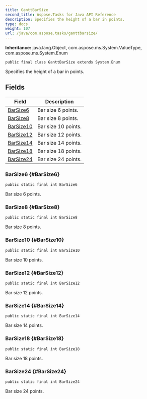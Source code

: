 ```yaml
---
title: GanttBarSize
second_title: Aspose.Tasks for Java API Reference
description: Specifies the height of a bar in points.
type: docs
weight: 107
url: /java/com.aspose.tasks/ganttbarsize/
---
```


**Inheritance:**
java.lang.Object, com.aspose.ms.System.ValueType, com.aspose.ms.System.Enum
```
public final class GanttBarSize extends System.Enum
```

Specifies the height of a bar in points.
## Fields

| Field | Description |
| --- | --- |
| [BarSize6](#BarSize6) | Bar size 6 points. |
| [BarSize8](#BarSize8) | Bar size 8 points. |
| [BarSize10](#BarSize10) | Bar size 10 points. |
| [BarSize12](#BarSize12) | Bar size 12 points. |
| [BarSize14](#BarSize14) | Bar size 14 points. |
| [BarSize18](#BarSize18) | Bar size 18 points. |
| [BarSize24](#BarSize24) | Bar size 24 points. |
### BarSize6 {#BarSize6}
```
public static final int BarSize6
```


Bar size 6 points.

### BarSize8 {#BarSize8}
```
public static final int BarSize8
```


Bar size 8 points.

### BarSize10 {#BarSize10}
```
public static final int BarSize10
```


Bar size 10 points.

### BarSize12 {#BarSize12}
```
public static final int BarSize12
```


Bar size 12 points.

### BarSize14 {#BarSize14}
```
public static final int BarSize14
```


Bar size 14 points.

### BarSize18 {#BarSize18}
```
public static final int BarSize18
```


Bar size 18 points.

### BarSize24 {#BarSize24}
```
public static final int BarSize24
```


Bar size 24 points.

